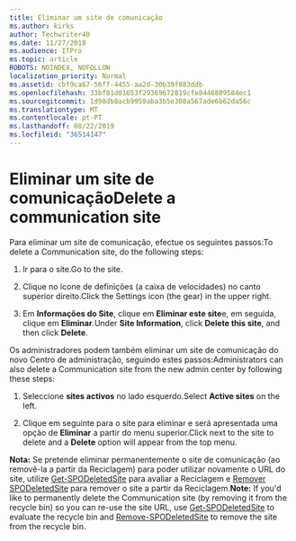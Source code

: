 ```yaml
---
title: Eliminar um site de comunicação
ms.author: kirks
author: Techwriter40
ms.date: 11/27/2018
ms.audience: ITPro
ms.topic: article
ROBOTS: NOINDEX, NOFOLLOW
localization_priority: Normal
ms.assetid: cbf9ca67-56ff-4455-aa2d-30b39f883ddb
ms.openlocfilehash: 33bf81d01653f29369672819cfe8446809584ec1
ms.sourcegitcommit: 1d98db8acb9959aba3b5e308a567ade6b62da56c
ms.translationtype: MT
ms.contentlocale: pt-PT
ms.lasthandoff: 08/22/2019
ms.locfileid: "36514147"
---
```

# <a name="delete-a-communication-site"></a><span data-ttu-id="5e04f-102">Eliminar um site de comunicação</span><span class="sxs-lookup"><span data-stu-id="5e04f-102">Delete a communication site</span></span>

<span data-ttu-id="5e04f-103">Para eliminar um site de comunicação, efectue os seguintes passos:</span><span class="sxs-lookup"><span data-stu-id="5e04f-103">To delete a Communication site, do the following steps:</span></span> 
  
1. <span data-ttu-id="5e04f-104">Ir para o site.</span><span class="sxs-lookup"><span data-stu-id="5e04f-104">Go to the site.</span></span> 
  
2. <span data-ttu-id="5e04f-105">Clique no ícone de definições (a caixa de velocidades) no canto superior direito.</span><span class="sxs-lookup"><span data-stu-id="5e04f-105">Click the Settings icon (the gear) in the upper right.</span></span> 
  
3. <span data-ttu-id="5e04f-106">Em **Informações do Site**, clique em **Eliminar este site**e, em seguida, clique em **Eliminar**.</span><span class="sxs-lookup"><span data-stu-id="5e04f-106">Under **Site Information**, click **Delete this site**, and then click **Delete**.</span></span> 
  
<span data-ttu-id="5e04f-107">Os administradores podem também eliminar um site de comunicação do novo Centro de administração, seguindo estes passos:</span><span class="sxs-lookup"><span data-stu-id="5e04f-107">Administrators can also delete a Communication site from the new admin center by following these steps:</span></span> 
  
1. <span data-ttu-id="5e04f-108">Seleccione **sites activos** no lado esquerdo.</span><span class="sxs-lookup"><span data-stu-id="5e04f-108">Select **Active sites** on the left.</span></span> 
  
2. <span data-ttu-id="5e04f-109">Clique em seguinte para o site para eliminar e será apresentada uma opção de **Eliminar** a partir do menu superior.</span><span class="sxs-lookup"><span data-stu-id="5e04f-109">Click next to the site to delete and a **Delete** option will appear from the top menu.</span></span> 
  
 <span data-ttu-id="5e04f-110">**Nota:** Se pretende eliminar permanentemente o site de comunicação (ao removê-la a partir da Reciclagem) para poder utilizar novamente o URL do site, utilize [Get-SPODeletedSite](https://aka.ms/Get-SPODeletedSite) para avaliar a Reciclagem e [Remover SPODeletedSite](https://aka.ms/Remove-SPODeletedSite) para remover o site a partir da Reciclagem.</span><span class="sxs-lookup"><span data-stu-id="5e04f-110">**Note:** If you'd like to permanently delete the Communication site (by removing it from the recycle bin) so you can re-use the site URL, use [Get-SPODeletedSite](https://aka.ms/Get-SPODeletedSite) to evaluate the recycle bin and [Remove-SPODeletedSite](https://aka.ms/Remove-SPODeletedSite) to remove the site from the recycle bin.</span></span> 
  

